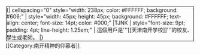 <div style="float: left; border: solid #000000 1px; margin: 1px;">
{| cellspacing="0" style="width: 238px; color: #FFFFFF; background: #606;"
| style="width: 45px; height: 45px; background: #FFFFFF; text-align: center; font-size: 14pt; color: #000;" |TJNK
| style="font-size: 9pt; padding: 4pt; line-height: 1.25em;" | 這個用戶是'''[[天津南开学校]]'''的校友、學生或老師。
|}
</div>

[[Category:南开精神的仰慕者]]